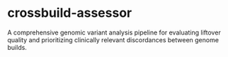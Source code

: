# crossbuild-assessor
A comprehensive genomic variant analysis pipeline for evaluating liftover quality and prioritizing clinically relevant discordances between genome builds.

